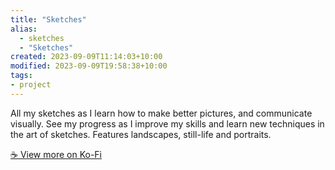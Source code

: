 ```yaml
---
title: "Sketches"
alias:
  - sketches
  - "Sketches"
created: 2023-09-09T11:14:03+10:00
modified: 2023-09-09T19:58:38+10:00
tags:
- project
---
```


All my sketches as I learn how to make better pictures, and communicate visually. See my progress as I improve my skills and learn new techniques in the art of sketches. Features landscapes, still-life and portraits.

[☕️ View more on Ko-Fi](https://ko-fi.com/album/-Sketches-E1E3P1Q7B)